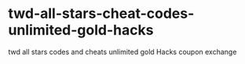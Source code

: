 # twd-all-stars-cheat-codes-unlimited-gold-hacks
twd all stars codes and cheats unlimited gold Hacks coupon exchange
